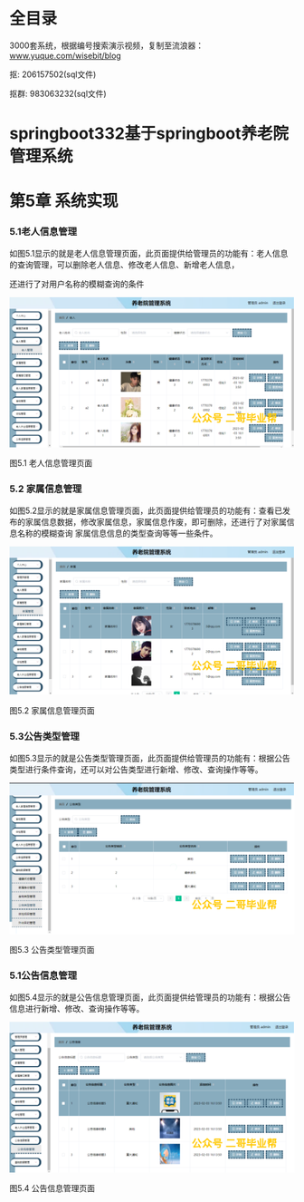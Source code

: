 # 全目录

3000套系统，根据编号搜索演示视频，复制至流浪器：www.yuque.com/wisebit/blog


<p>抠: 206157502(sql文件)</p>
<p>抠群: 983063232(sql文件)</p>


# springboot332基于springboot养老院管理系统
# 第5章 系统实现
### 5.1老人信息管理
如图5.1显示的就是老人信息管理页面，此页面提供给管理员的功能有：老人信息的查询管理，可以删除老人信息、修改老人信息、新增老人信息，

还进行了对用户名称的模糊查询的条件

![](/md/blog.014.png)

图5.1 老人信息管理页面
### 5.2 家属信息管理
如图5.2显示的就是家属信息管理页面，此页面提供给管理员的功能有：查看已发布的家属信息数据，修改家属信息，家属信息作废，即可删除，还进行了对家属信息名称的模糊查询 家属信息信息的类型查询等等一些条件。


![](/md/blog.015.png)

图5.2 家属信息管理页面
### 5.3公告类型管理
如图5.3显示的就是公告类型管理页面，此页面提供给管理员的功能有：根据公告类型进行条件查询，还可以对公告类型进行新增、修改、查询操作等等。


![](/md/blog.016.png)

图5.3 公告类型管理页面
### 5.1公告信息管理
如图5.4显示的就是公告信息管理页面，此页面提供给管理员的功能有：根据公告信息进行新增、修改、查询操作等等。

![](/md/blog.017.png)


图5.4 公告信息管理页面





